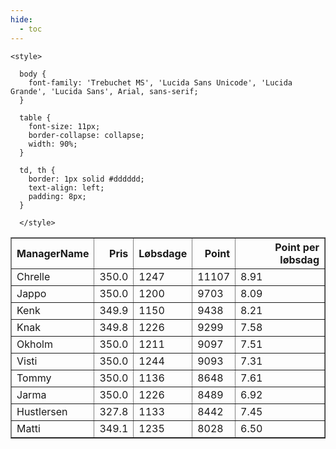 ```yaml
---
hide:
  - toc
---
```


<!doctype html>
<html lang="en">
  <head>
    <meta charset="UTF-8" />
    <meta name="viewport" content="width=device-width, initial-scale=1.0" />
    <title> C Y K E L V E N N E R </title>

    <style>

      body {
        font-family: 'Trebuchet MS', 'Lucida Sans Unicode', 'Lucida Grande', 'Lucida Sans', Arial, sans-serif;
      }

      table {
        font-size: 11px;
        border-collapse: collapse;
        width: 90%;
      }
      
      td, th {
        border: 1px solid #dddddd;
        text-align: left;
        padding: 8px;
      }
      
      </style>
  </head>
  <body>
  <table border="1" class="dataframe" id="filterabletable">
  <thead>
    <tr style="text-align: right;">
      <th>ManagerName</th>
      <th>Pris</th>
      <th>Løbsdage</th>
      <th>Point</th>
      <th>Point per løbsdag</th>
    </tr>
  </thead>
  <tbody>
    <tr>
      <td>Chrelle</td>
      <td>350.0</td>
      <td>1247</td>
      <td>11107</td>
      <td>8.91</td>
    </tr>
    <tr>
      <td>Jappo</td>
      <td>350.0</td>
      <td>1200</td>
      <td>9703</td>
      <td>8.09</td>
    </tr>
    <tr>
      <td>Kenk</td>
      <td>349.9</td>
      <td>1150</td>
      <td>9438</td>
      <td>8.21</td>
    </tr>
    <tr>
      <td>Knak</td>
      <td>349.8</td>
      <td>1226</td>
      <td>9299</td>
      <td>7.58</td>
    </tr>
    <tr>
      <td>Okholm</td>
      <td>350.0</td>
      <td>1211</td>
      <td>9097</td>
      <td>7.51</td>
    </tr>
    <tr>
      <td>Visti</td>
      <td>350.0</td>
      <td>1244</td>
      <td>9093</td>
      <td>7.31</td>
    </tr>
    <tr>
      <td>Tommy</td>
      <td>350.0</td>
      <td>1136</td>
      <td>8648</td>
      <td>7.61</td>
    </tr>
    <tr>
      <td>Jarma</td>
      <td>350.0</td>
      <td>1226</td>
      <td>8489</td>
      <td>6.92</td>
    </tr>
    <tr>
      <td>Hustlersen</td>
      <td>327.8</td>
      <td>1133</td>
      <td>8442</td>
      <td>7.45</td>
    </tr>
    <tr>
      <td>Matti</td>
      <td>349.1</td>
      <td>1235</td>
      <td>8028</td>
      <td>6.50</td>
    </tr>
  </tbody>
</table>
<script src="../js/tablefilter/tablefilter.js"></script>

  <script data-config>
    var tfConfig = {
      base_path: '../js/tablefilter/',
      alternate_rows: true,
      btn_reset: {
          text: 'Nulstil'
      },
      auto_filter: {
        delay: 1100 //milliseconds
      },
 
      loader: true,
      no_results_message: true,  

      // columns data types
      col_types: [
          'string',
          { type: 'formatted-number', decimal: '.', thousands: ',' },
          'number',
          'number',
          { type: 'formatted-number', decimal: '.', thousands: ',' },
      ],

      // Sort extension: in this example the column data types are provided by the
      // 'col_types' property. The sort extension also has a 'types' property
      // defining the columns data type for column sorting. If the 'types'
      // property is not defined, the sorting extension will fallback to
      // the 'col_types' definitions.
      extensions: [{ name: 'sort' }]
  };

  var tf = new TableFilter('filterabletable', tfConfig);
  tf.init();
</script>
    
  </body>
</html>